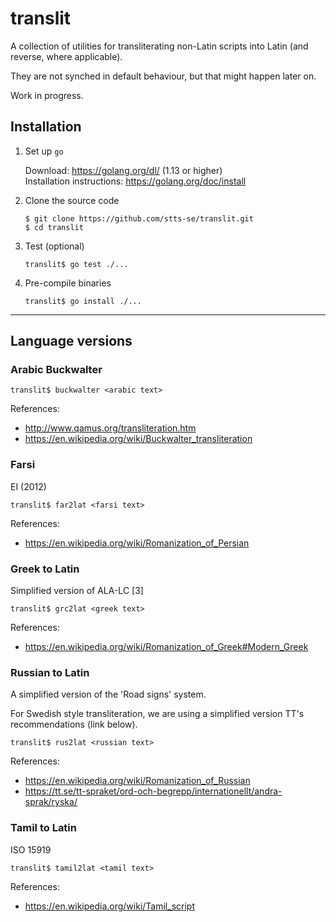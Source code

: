 # translit

A collection of utilities for transliterating non-Latin scripts into Latin (and reverse, where applicable).

They are not synched in default behaviour, but that might happen later on.

Work in progress.


## Installation

1. Set up `go`

     Download: https://golang.org/dl/ (1.13 or higher)   
     Installation instructions: https://golang.org/doc/install             

2. Clone the source code

   `$ git clone https://github.com/stts-se/translit.git`  
   `$ cd translit`   
   
3. Test (optional)

   `translit$ go test ./...`


4. Pre-compile binaries

    `translit$ go install ./...`


---

## Language versions

### Arabic Buckwalter

 `translit$ buckwalter <arabic text>`

References:
  * http://www.qamus.org/transliteration.htm
  * https://en.wikipedia.org/wiki/Buckwalter_transliteration

### Farsi

EI (2012)

 `translit$ far2lat <farsi text>`

References:
  * https://en.wikipedia.org/wiki/Romanization_of_Persian

### Greek to Latin

Simplified version of ALA-LC [3]

 `translit$ grc2lat <greek text>`


References:
   * https://en.wikipedia.org/wiki/Romanization_of_Greek#Modern_Greek


### Russian to Latin

A simplified version of the 'Road signs' system.

For Swedish style transliteration, we are using a simplified version TT's recommendations (link below).

 `translit$ rus2lat <russian text>`


References:
* https://en.wikipedia.org/wiki/Romanization_of_Russian
* https://tt.se/tt-spraket/ord-och-begrepp/internationellt/andra-sprak/ryska/

### Tamil to Latin

ISO 15919

 `translit$ tamil2lat <tamil text>`

References:
* https://en.wikipedia.org/wiki/Tamil_script

